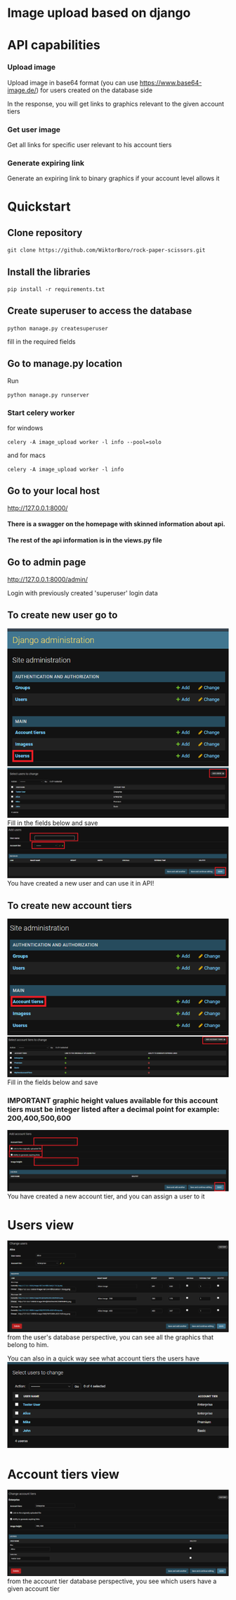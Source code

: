 # Image upload based on django

# API capabilities

### Upload image
Upload image in base64 format (you can use https://www.base64-image.de/) for users created on the database side

In the response, you will get links to graphics relevant to the given account tiers

### Get user image
Get all links for specific user relevant to his account tiers

### Generate expiring link
Generate an expiring link to binary graphics if your account level allows it

# Quickstart

## Clone repository
`git clone https://github.com/WiktorBoro/rock-paper-scissors.git`

## Install the libraries
`pip install -r requirements.txt`

## Create superuser to access the database 
`python manage.py createsuperuser`

fill in the required fields

## Go to manage.py location
Run

`python manage.py runserver`

### Start celery worker 

for windows

`celery -A image_upload worker -l info --pool=solo`

and for macs

`celery -A image_upload worker -l info`

## Go to your local host 
http://127.0.0.1:8000/

#### There is a swagger on the homepage with skinned information about api.

#### The rest of the api information is in the views.py file

## Go to admin page

http://127.0.0.1:8000/admin/

Login with previously created 'superuser' login data

## To create new user go to
![readme_img/img.png](readme_img/img.png)
![readme_img/img_1.png](readme_img/img_1.png)
Fill in the fields below and save
![readme_img/img_2.png](readme_img/img_2.png)
You have created a new user and can use it in API!

## To create new account tiers
![readme_img/img_3.png](readme_img/img_3.png)
![readme_img/img_4.png](readme_img/img_4.png)
Fill in the fields below and save
### IMPORTANT graphic height values available for this account tiers must be integer listed after a decimal point for example: 200,400,500,600
![readme_img/img_5.png](readme_img/img_5.png)
You have created a new account tier, and you can assign a user to it

# Users view
![readme_img/img_6.png](readme_img/img_6.png)
from the user's database perspective, you can see all the graphics that belong to him.

You can also in a quick way see what account tiers the users have
![readme_img/img_7.png](readme_img/img_7.png)

# Account tiers view
![readme_img/img_8.png](readme_img/img_8.png)
from the account tier database perspective, you see which users have a given account tier

